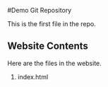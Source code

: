 #Demo Git Repository

This is the first file in the repo.

## Website Contents

Here are the files in the website.

1. index.html